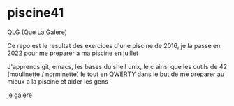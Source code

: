 # piscine41

QLG (Que La Galere)

Ce repo est le resultat des exercices d'une piscine de 2016, je la passe en 2022 pour me preparer a ma piscine en juillet

J'apprends git, emacs, les bases du shell unix, le c ainsi que les outils de 42 (moulinette / norminette) le tout en QWERTY dans le but de me preparer au mieux a la piscine et aider les gens

je galere
